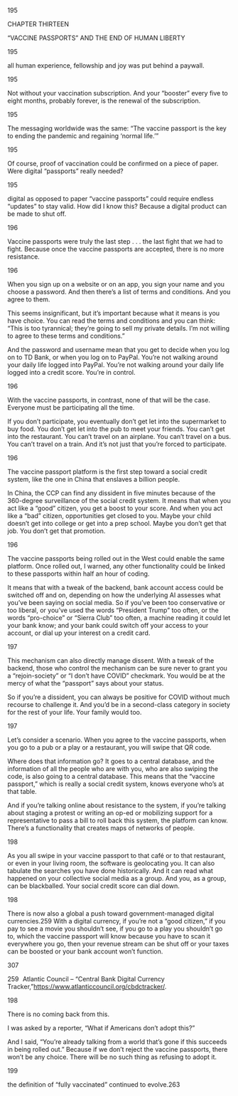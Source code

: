 195

CHAPTER THIRTEEN

“VACCINE PASSPORTS” AND THE END OF HUMAN LIBERTY

195

all human experience, fellowship and joy was put behind a paywall.

195

Not without your vaccination subscription. And your “booster” every five to eight months, probably forever, is the renewal of the subscription.

195

The messaging worldwide was the same: “The vaccine passport is the key to ending the pandemic and regaining ‘normal life.’”

195

Of course, proof of vaccination could be confirmed on a piece of paper. Were digital “passports” really needed?

195

digital as opposed to paper “vaccine passports” could require endless “updates” to stay valid. How did I know this? Because a digital product can be made to shut off.

196

Vaccine passports were truly the last step . . . the last fight that we had to fight. Because once the vaccine passports are accepted, there is no more resistance.

196

When you sign up on a website or on an app, you sign your name and you choose a password. And then there’s a list of terms and conditions. And you agree to them.

This seems insignificant, but it’s important because what it means is you have choice. You can read the terms and conditions and you can think: “This is too tyrannical; they’re going to sell my private details. I’m not willing to agree to these terms and conditions.”

And the password and username mean that you get to decide when you log on to TD Bank, or when you log on to PayPal. You’re not walking around your daily life logged into PayPal. You’re not walking around your daily life logged into a credit score. You’re in control.

196

With the vaccine passports, in contrast, none of that will be the case. Everyone must be participating all the time.

If you don’t participate, you eventually don’t get let into the supermarket to buy food. You don’t get let into the pub to meet your friends. You can’t get into the restaurant. You can’t travel on an airplane. You can’t travel on a bus. You can’t travel on a train. And it’s not just that you’re forced to participate.

196

The vaccine passport platform is the first step toward a social credit system, like the one in China that enslaves a billion people.

In China, the CCP can find any dissident in five minutes because of the 360-degree surveillance of the social credit system. It means that when you act like a “good” citizen, you get a boost to your score. And when you act like a “bad” citizen, opportunities get closed to you. Maybe your child doesn’t get into college or get into a prep school. Maybe you don’t get that job. You don’t get that promotion.

196

The vaccine passports being rolled out in the West could enable the same platform. Once rolled out, I warned, any other functionality could be linked to these passports within half an hour of coding.

It means that with a tweak of the backend, bank account access could be switched off and on, depending on how the underlying AI assesses what you’ve been saying on social media. So if you’ve been too conservative or too liberal, or you’ve used the words “President Trump” too often, or the words “pro-choice” or “Sierra Club” too often, a machine reading it could let your bank know; and your bank could switch off your access to your account, or dial up your interest on a credit card.

197

This mechanism can also directly manage dissent. With a tweak of the backend, those who control the mechanism can be sure never to grant you a “rejoin-society” or “I don’t have COVID” checkmark. You would be at the mercy of what the “passport” says about your status.

So if you’re a dissident, you can always be positive for COVID without much recourse to challenge it. And you’d be in a second-class category in society for the rest of your life. Your family would too.

197

Let’s consider a scenario. When you agree to the vaccine passports, when you go to a pub or a play or a restaurant, you will swipe that QR code.

Where does that information go? It goes to a central database, and the information of all the people who are with you, who are also swiping the code, is also going to a central database. This means that the “vaccine passport,” which is really a social credit system, knows everyone who’s at that table.

And if you’re talking online about resistance to the system, if you’re talking about staging a protest or writing an op-ed or mobilizing support for a representative to pass a bill to roll back this system, the platform can know. There’s a functionality that creates maps of networks of people.

198

As you all swipe in your vaccine passport to that café or to that restaurant, or even in your living room, the software is geolocating you. It can also tabulate the searches you have done historically. And it can read what happened on your collective social media as a group. And you, as a group, can be blackballed. Your social credit score can dial down.

198

There is now also a global a push toward government-managed digital currencies.259 With a digital currency, if you’re not a “good citizen,” if you pay to see a movie you shouldn’t see, if you go to a play you shouldn’t go to, which the vaccine passport will know because you have to scan it everywhere you go, then your revenue stream can be shut off or your taxes can be boosted or your bank account won’t function.

307

259   Atlantic Council – “Central Bank Digital Currency Tracker,”https://www.atlanticcouncil.org/cbdctracker/.

198

There is no coming back from this.

I was asked by a reporter, “What if Americans don’t adopt this?”

And I said, “You’re already talking from a world that’s gone if this succeeds in being rolled out.” Because if we don’t reject the vaccine passports, there won’t be any choice. There will be no such thing as refusing to adopt it.

199

the definition of “fully vaccinated” continued to evolve.263